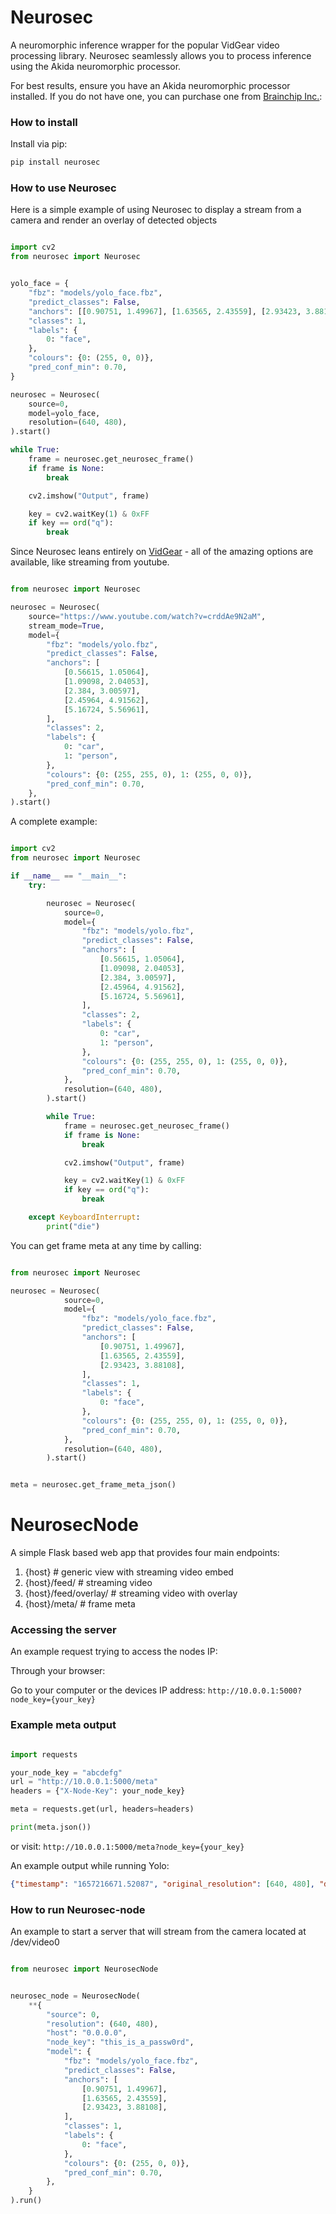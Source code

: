 # Neurosec

A neuromorphic inference wrapper for the popular VidGear video processing library. Neurosec seamlessly allows you to process inference using the Akida neuromorphic processor.

For best results, ensure you have an Akida neuromorphic processor installed. If you do not have one, you can purchase one from [Brainchip Inc.](https://shop.brainchipinc.com/):



### How to install

Install via pip:

```bash
pip install neurosec

```


### How to use Neurosec

Here is a simple example of using Neurosec to display a stream from a camera and render an overlay of detected objects

```python

import cv2
from neurosec import Neurosec


yolo_face = {
    "fbz": "models/yolo_face.fbz",
    "predict_classes": False,
    "anchors": [[0.90751, 1.49967], [1.63565, 2.43559], [2.93423, 3.88108]],
    "classes": 1,
    "labels": {
        0: "face",
    },
    "colours": {0: (255, 0, 0)},
    "pred_conf_min": 0.70,
}

neurosec = Neurosec(
    source=0,
    model=yolo_face,
    resolution=(640, 480),
).start()

while True:
    frame = neurosec.get_neurosec_frame()
    if frame is None:
        break

    cv2.imshow("Output", frame)

    key = cv2.waitKey(1) & 0xFF
    if key == ord("q"):
        break
```

Since Neurosec leans entirely on [VidGear](https://github.com/abhiTronix/vidgear) - all of the amazing options are available, like streaming from youtube.

```python

from neurosec import Neurosec

neurosec = Neurosec(
    source="https://www.youtube.com/watch?v=crddAe9N2aM",
    stream_mode=True,
    model={
        "fbz": "models/yolo.fbz",
        "predict_classes": False,
        "anchors": [
            [0.56615, 1.05064],
            [1.09098, 2.04053],
            [2.384, 3.00597],
            [2.45964, 4.91562],
            [5.16724, 5.56961],
        ],
        "classes": 2,
        "labels": {
            0: "car",
            1: "person",
        },
        "colours": {0: (255, 255, 0), 1: (255, 0, 0)},
        "pred_conf_min": 0.70,
    },
).start()
```

A complete example:

```python

import cv2
from neurosec import Neurosec

if __name__ == "__main__":
    try:

        neurosec = Neurosec(
            source=0,
            model={
                "fbz": "models/yolo.fbz",
                "predict_classes": False,
                "anchors": [
                    [0.56615, 1.05064],
                    [1.09098, 2.04053],
                    [2.384, 3.00597],
                    [2.45964, 4.91562],
                    [5.16724, 5.56961],
                ],
                "classes": 2,
                "labels": {
                    0: "car",
                    1: "person",
                },
                "colours": {0: (255, 255, 0), 1: (255, 0, 0)},
                "pred_conf_min": 0.70,
            },
            resolution=(640, 480),
        ).start()

        while True:
            frame = neurosec.get_neurosec_frame()
            if frame is None:
                break

            cv2.imshow("Output", frame)

            key = cv2.waitKey(1) & 0xFF
            if key == ord("q"):
                break

    except KeyboardInterrupt:
        print("die")
```

You can get frame meta at any time by calling: 

```python

from neurosec import Neurosec

neurosec = Neurosec(
            source=0,
            model={
                "fbz": "models/yolo_face.fbz",
                "predict_classes": False,
                "anchors": [
                    [0.90751, 1.49967],
                    [1.63565, 2.43559],
                    [2.93423, 3.88108],
                ],
                "classes": 1,
                "labels": {
                    0: "face",
                },
                "colours": {0: (255, 255, 0), 1: (255, 0, 0)},
                "pred_conf_min": 0.70,
            },
            resolution=(640, 480),
        ).start()


meta = neurosec.get_frame_meta_json()
```


# NeurosecNode

A simple Flask based web app that provides four main endpoints:

1. {host} # generic view with streaming video embed
1. {host}/feed/ # streaming video
1. {host}/feed/overlay/  # streaming video with overlay
1. {host}/meta/ # frame meta


### Accessing the server

An example request trying to access the nodes IP:

Through your browser:

Go to your computer or the devices IP address: `http://10.0.0.1:5000?node_key={your_key}`


### Example meta output

```python

import requests

your_node_key = "abcdefg"
url = "http://10.0.0.1:5000/meta"
headers = {"X-Node-Key": your_node_key}

meta = requests.get(url, headers=headers)

print(meta.json())
```

or visit: `http://10.0.0.1:5000/meta?node_key={your_key}`

An example output while running Yolo:

```json
{"timestamp": "1657216671.52087", "original_resolution": [640, 480], "decoded": [[231.37685351750486, 95.64780969570069, 434.0158447009765, 340.4589660097876, 0.0, 0.9620453119277954]], "labels": {"0": "face"}, "colours": {"0": [255, 0, 0]}, "pred_conf_min": 0.7}
```


### How to run Neurosec-node

An example to start a server that will stream from the camera located at /dev/video0

```python

from neurosec import NeurosecNode


neurosec_node = NeurosecNode(
    **{
        "source": 0,
        "resolution": (640, 480),
        "host": "0.0.0.0",
        "node_key": "this_is_a_passw0rd",
        "model": {
            "fbz": "models/yolo_face.fbz",
            "predict_classes": False,
            "anchors": [
                [0.90751, 1.49967],
                [1.63565, 2.43559],
                [2.93423, 3.88108],
            ],
            "classes": 1,
            "labels": {
                0: "face",
            },
            "colours": {0: (255, 0, 0)},
            "pred_conf_min": 0.70,
        },
    }
).run()
```

